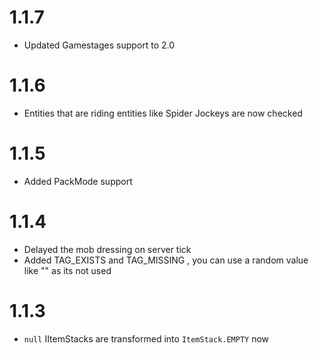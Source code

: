 # 1.1.7
+ Updated Gamestages support to 2.0

# 1.1.6
+ Entities that are riding entities like Spider Jockeys are now checked

# 1.1.5
+ Added PackMode support

# 1.1.4
+ Delayed the mob dressing on server tick
+ Added TAG_EXISTS and TAG_MISSING , you can use a random value like "" as its not used

# 1.1.3
+ `null` IItemStacks are transformed into `ItemStack.EMPTY` now